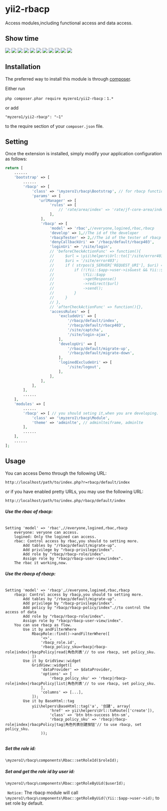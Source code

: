 yii2-rbacp
========================

Access modules,including functional access and data access.

Show time
------------

![](https://github.com/myzero1/show-time/blob/master/yii2-rbacp/screenshot/1.png)
![](https://github.com/myzero1/show-time/blob/master/yii2-rbacp/screenshot/2.png)
![](https://github.com/myzero1/show-time/blob/master/yii2-rbacp/screenshot/3.png)
![](https://github.com/myzero1/show-time/blob/master/yii2-rbacp/screenshot/4.png)
![](https://github.com/myzero1/show-time/blob/master/yii2-rbacp/screenshot/5.png)
![](https://github.com/myzero1/show-time/blob/master/yii2-rbacp/screenshot/6.png)
![](https://github.com/myzero1/show-time/blob/master/yii2-rbacp/screenshot/7.png)
![](https://github.com/myzero1/show-time/blob/master/yii2-rbacp/screenshot/8.png)
![](https://github.com/myzero1/show-time/blob/master/yii2-rbacp/screenshot/9.png)
![](https://github.com/myzero1/show-time/blob/master/yii2-rbacp/screenshot/10.png)
![](https://github.com/myzero1/show-time/blob/master/yii2-rbacp/screenshot/11.png)

Installation
------------

The preferred way to install this module is through [composer](http://getcomposer.org/download/).

Either run

```
php composer.phar require myzero1/yii2-rbacp：1.*
```

or add

```
"myzero1/yii2-rbacp": "~1"
```

to the require section of your `composer.json` file.






Setting
-----

Once the extension is installed, simply modify your application configuration as follows:

```php
return [
    ......
    'bootstrap' => [
        ......
        'rbacp' => [
            'class' => '\myzero1\rbacp\Bootstrap', // for rbacp function
            'params' => [
               'urlManager' => [
                    'rules' => [
                        // 'rate/area/index' => 'rate/jf-core-area/index',
                    ],
                ],
                'rbacp' => [
                    'model' => 'rbac',//everyone,logined,rbac,rbacp
                    'develop' => 1,//The id of the developer
                    'rbacpTester' => 2,//The id of the tester of rbacp
                    'denyCallbackUri' => '/rbacp/default/rbacp403',
                    'loginUri' => '/site/login',
                    // 'beforeCheckActionFunc' => function(){
                    //     $url = \yii\helpers\Url::to(['/site/error403','isLocked'=>1], true);
                    //     $uri = '/site/error403';
                    //     if ( strpos($_SERVER['REQUEST_URI'], $uri) === false) {
                    //         if (!\Yii::$app->user->isGuest && Yii::$app->user->identity->isLocked) {
                    //             \Yii::$app
                    //             ->getResponse()
                    //             ->redirect($url)
                    //             ->send();
                    //         }
                    //     }
                    // },
                    // 'afterCheckActionFunc' => function(){},
                    'accessRules' => [
                        'excludeUri' => [
                            '/rbacp/default/index',
                            '/rbacp/default/rbacp403',
                            '/site/captcha',
                            '/site/login-ajax',
                        ],
                        'developUri' => [
                            '/rbacp/default/migrate-up',
                            '/rbacp/default/migrate-down',
                        ],
                        'loginedExcludeUri' => [
                            '/site/logout',
                        ],
                    ],
                ],
            ],
        ],
        ......
    ],
    'modules' => [
        ......
        'rbacp' => [ // you should seting it,when you are developing.
            'class' => '\myzero1\rbacp\Module',
            'theme' => 'adminlte', // adminlteiframe, adminlte
        ],
        ......
    ],
    ......
];
```

Usage
-----

You can access Demo through the following URL:

```
http://localhost/path/to/index.php?r=rbacp/default/index
```

or if you have enabled pretty URLs, you may use the following URL:

```z1log
http://localhost/path/to/index.php/rbacp/default/index
```

##### Use the rbac of rbacp: #####

```

Setting 'model' => 'rbac',//everyone,logined,rbac,rbacp
    everyone: veryone can access.
    logined: Only the logined can access.
    rbac: Control access by rbac,you should to setting more.
        Add tables by "/rbacp/default/migrate-up".
        Add privilege by "rbacp-privilege/index".
        Add role by "rbacp/rbacp-role/index".
        Assign role by "rbacp/rbacp-user-view/index".
    The rbac it working,now.

```

##### Use the rbacp of rbacp: #####

```

Setting 'model' => 'rbacp',//everyone,logined,rbac,rbacp
    rbacp: Control access by rbacp,you should to setting more.
        Add tables by "/rbacp/default/migrate-up".
        Add privilege by "rbacp-privilege/index".
        Add policy by "rbacp/rbacp-policy/index".//to control the access of data
        Add role by "rbacp/rbacp-role/index".
        Assign role by "rbacp/rbacp-user-view/index".
    You can use rbacp as flow.
        Use it by andFilterWhere
            RbacpRole::find()->andFilterWhere([
                '<>',
                'rbacp_role.id',
                'rbacp_policy_sku=rbacp|rbacp-role|index|rbacpPolicy|read|角色列表'// to use rbacp, set policy_sku.
            ])
        Use it by GridView::widget
            GridView::widget([
                'dataProvider' => $dataProvider,
                'options' => [
                    'rbacp_policy_sku' => 'rbacp|rbacp-role|index|rbacpPolicy|list|角色列表'// to use rbacp, set policy_sku.
                ],
                'columns' => [...],
            ]);
        Use it by BaseHtml::tag
            yii\helpers\BaseHtml::tag('a', '创建', array(
                    'href' => yii\helpers\Url::toRoute(['create']),
                    'class' => 'btn btn-success btn-sm',
                    'rbacp_policy_sku' => 'rbacp|rbacp-role|index|rbacpPolicy|tag|角色列表创建按钮'// to use rbacp, set policy_sku.
                ));


```

##### Set the role id: #####

```
\myzero1\rbacp\components\Rbac::setRoleId($roleId);

```

##### Set and get the role id by user id: #####

```
\myzero1\rbacp\components\Rbac::getRoleByUid($userId);

```

` Notice:` The rbacp module will call ` \myzero1\rbacp\components\Rbac::getRoleByUid(\Yii::$app->user->id); ` to set role by default.